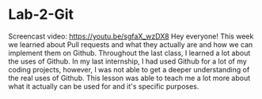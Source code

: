 # Lab-2-Git
Screencast video: https://youtu.be/sgfaX_wzDX8
Hey everyone! This week we learned about Pull requests and what they actually are and how we can implement them on Github. Throughout the last class, I learned a lot about the uses of Github. In my last internship, I had used Github for a lot of my coding projects, however, I was not able to get a deeper understanding of the real uses of Github. This lesson was able to teach me a lot more about what it actually can be used for and it's specific purposes. 

